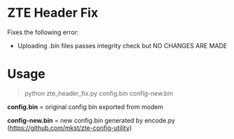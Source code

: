 # ZTE Header Fix

Fixes the following error:
- Uploading .bin files passes integrity check but NO CHANGES ARE MADE

# Usage


>python zte_header_fix.py config.bin config-new.bin

**config.bin** = original config bin exported from modem

**config-new.bin** = new config.bin generated by encode.py (https://github.com/mkst/zte-config-utility)
